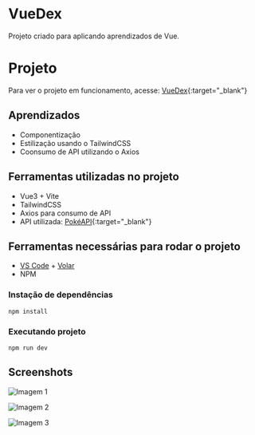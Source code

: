 # VueDex

Projeto criado para aplicando aprendizados de Vue.

# Projeto

Para ver o projeto em funcionamento, acesse: [VueDex](https://vuedex.vercel.app/){:target="_blank"}

## Aprendizados

- Componentização
- Estilização usando o TailwindCSS
- Coonsumo de API utilizando o Axios


## Ferramentas utilizadas no projeto

- Vue3 + Vite
- TailwindCSS
- Axios para consumo de API
- API utilizada: [PokéAPI](https://pokeapi.co/){:target="_blank"}


## Ferramentas necessárias para rodar o projeto

- [VS Code](https://code.visualstudio.com/) + [Volar](https://marketplace.visualstudio.com/items?itemName=Vue.volar)
- NPM


### Instação de dependências
```
npm install
```

### Executando projeto
```
npm run dev
```
    
## Screenshots

![Imagem 1](https://github.com/marlonmnz/pictures/blob/master/vuedex.png?raw=true)


![Imagem 2](https://github.com/marlonmnz/pictures/blob/master/vuedex2.png?raw=true)


![Imagem 3](https://github.com/marlonmnz/pictures/blob/master/vuedex3.png?raw=true)
